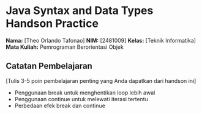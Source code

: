 # Java Syntax and Data Types Handson Practice

**Nama:** [Theo Orlando Tafonao]
**NIM:** [2481009]
**Kelas:** [Teknik Informatika]
**Mata Kuliah:** Pemrograman Berorientasi Objek

## Catatan Pembelajaran
[Tulis 3-5 poin pembelajaran penting yang Anda dapatkan dari handson ini]
- Penggunaan break untuk menghentikan loop lebih awal
- Penggunaan continue untuk melewati iterasi tertentu
- Perbedaan efek break dan continue